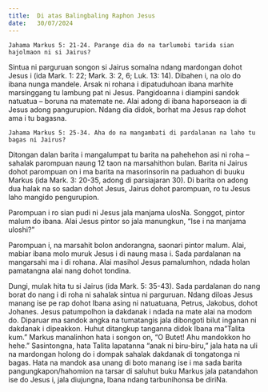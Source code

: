 ```yaml
---
title:  Di atas Balingbaling Raphon Jesus
date:   30/07/2024
---
```


`Jahama Markus 5: 21-24. Parange dia do na tarlumobi tarida sian hajolmaon ni si Jairus?`

Sintua ni parguruan songon si Jairus somalna ndang mardongan dohot Jesus i (ida Mark. 1: 22; Mark. 3: 2, 6; Luk. 13: 14). Dibahen i, na olo do ibana nunga mandele. Arsak ni rohana i dipatuduhoan ibana marhite marsinggang tu lambung pat ni Jesus. Pangidoanna i diampini sandok natuatua – boruna na matemate ne. Alai adong di ibana haporseaon ia di Jesus adong pangurupion. Ndang dia didok, borhat ma Jesus rap dohot ama i tu bagasna.

`Jahama Markus 5: 25-34. Aha do na mangambati di pardalanan na laho tu bagas ni Jairus?`

Ditongan dalan barita i mangalumpat tu barita na pahehehon asi ni roha – sahalak parompuan naung 12 taon na marsahithon bulan. Barita ni Jairus dohot parompuan on i ma barita na masorinsorin na paduahon di buuku Markus (ida Mark. 3: 20-35, adong di parsiajaran 30). Di barita on adong dua halak na so sadan dohot Jesus, Jairus dohot parompuan, ro tu Jesus laho mangido pengurupion.

Parompuan i ro sian pudi ni Jesus jala manjama ulosNa. Songgot, pintor malum do ibana. Alai Jesus pintor so jala manungkun, “Ise i na manjama uloshi?”

Parompuan i, na marsahit bolon andorangna, saonari pintor malum. Alai, mabiar ibana molo muruk Jesus i di naung masa i. Sada pardalanan na mangarsahi ma i di rohana. Alai masihol Jesus pamalumhon, ndada holan pamatangna alai nang dohot tondina.

Dungi, mulak hita tu si Jairus (ida Mark. 5: 35-43). Sada pardalanan do nang borat do nang i di roha ni sahalak sintua ni parguruan. Ndang diloas Jesus manang ise pe rap dohot Ibana asing ni natuatuana, Petrus, Jakobus, dohot Johanes. Jesus patumpolhon ia dakdanak i ndada na mate alai na modom do. Diparuar ma sandok angka na tumatangis jala dibongoti bilut inganan ni dakdanak i dipeakkon. Huhut ditangkup tanganna didok Ibana ma”Talita kum.” Markus manalinhon hata i songon on, “O Butet! Ahu mandokkon ho hehe.” Sasintongna, hata Talita lapatanna “anak ni biru-biru,” jala hata na uli na mardongan holong do i dompak sahalak dakdanak di tongatonga ni bagas. Hata na mandok asa unang di boto manang ise i ma sada barita pangungkapon/hahomion na tarsar di saluhut buku Markus jala patandahon ise do Jesus i, jala diujungna, Ibana ndang tarbunihonsa be diriNa.